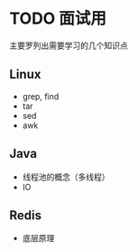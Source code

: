 # TODO 面试用

主要罗列出需要学习的几个知识点

## Linux

-   grep, find
-   tar
-   sed
-   awk



## Java

-   线程池的概念（多线程）
-   IO



## Redis

-   底层原理







